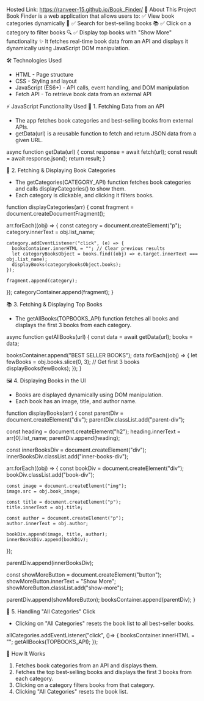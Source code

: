 Hosted Link: https://ranveer-15.github.io/Book_Finder/
📖 About This Project
Book Finder is a web application that allows users to: ✅ View book categories dynamically 📂 ✅ Search for best-selling books 📚 ✅ Click on a category to filter books 🔍 ✅ Display top books with "Show More" functionality ✨
It fetches real-time book data from an API and displays it dynamically using JavaScript DOM manipulation.

🛠️ Technologies Used
* HTML - Page structure
* CSS - Styling and layout
* JavaScript (ES6+) - API calls, event handling, and DOM manipulation
* Fetch API - To retrieve book data from an external API

⚡ JavaScript Functionality Used
🔗 1. Fetching Data from an API
* The app fetches book categories and best-selling books from external APIs.
* getData(url) is a reusable function to fetch and return JSON data from a given URL.

async function getData(url) {
  const response = await fetch(url);
  const result = await response.json();
  return result;
}

📂 2. Fetching & Displaying Book Categories
* The getCategories(CATEGORY_API) function fetches book categories and calls displayCategories() to show them.
* Each category is clickable, and clicking it filters books.

function displayCategories(arr) {
  const fragment = document.createDocumentFragment();
  
  arr.forEach((obj) => {
    const category = document.createElement("p");
    category.innerText = obj.list_name;

    category.addEventListener("click", (e) => {
      booksContainer.innerHTML = ""; // Clear previous results
      let categoryBooksObject = books.find((obj) => e.target.innerText === obj.list_name);
      displayBooks(categoryBooksObject.books);
    });

    fragment.append(category);
  });
  categoryContainer.append(fragment);
}

📚 3. Fetching & Displaying Top Books
* The getAllBooks(TOPBOOKS_API) function fetches all books and displays the first 3 books from each category.

async function getAllBooks(url) {
  const data = await getData(url);
  books = data;

  booksContainer.append("BEST SELLER BOOKS");
  data.forEach((obj) => {
    let fewBooks = obj.books.slice(0, 3); // Get first 3 books
    displayBooks(fewBooks);
  });
}

🖼️ 4. Displaying Books in the UI
* Books are displayed dynamically using DOM manipulation.
* Each book has an image, title, and author name.

function displayBooks(arr) {
  const parentDiv = document.createElement("div");
  parentDiv.classList.add("parent-div");

  const heading = document.createElement("h2");
  heading.innerText = arr[0].list_name;
  parentDiv.append(heading);

  const innerBooksDiv = document.createElement("div");
  innerBooksDiv.classList.add("inner-books-div");

  arr.forEach((obj) => {
    const bookDiv = document.createElement("div");
    bookDiv.classList.add("book-div");

    const image = document.createElement("img");
    image.src = obj.book_image;

    const title = document.createElement("p");
    title.innerText = obj.title;

    const author = document.createElement("p");
    author.innerText = obj.author;

    bookDiv.append(image, title, author);
    innerBooksDiv.append(bookDiv);
  });

  parentDiv.append(innerBooksDiv);

  const showMoreButton = document.createElement("button");
  showMoreButton.innerText = "Show More";
  showMoreButton.classList.add("show-more");

  parentDiv.append(showMoreButton);
  booksContainer.append(parentDiv);
}

🎯 5. Handling "All Categories" Click
* Clicking on "All Categories" resets the book list to all best-seller books.

allCategories.addEventListener("click", ()=> {
  booksContainer.innerHTML = ""; 
  getAllBooks(TOPBOOKS_API);
});

🚀 How It Works
1. Fetches book categories from an API and displays them.
2. Fetches the top best-selling books and displays the first 3 books from each category.
3. Clicking on a category filters books from that category.
4. Clicking "All Categories" resets the book list.


